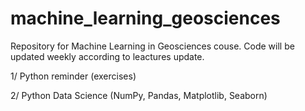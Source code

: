 # machine_learning_geosciences

Repository for Machine Learning in Geosciences couse. Code will be updated weekly according to leactures update. 

1/ Python reminder (exercises) 

2/ Python Data Science (NumPy, Pandas, Matplotlib, Seaborn) 
